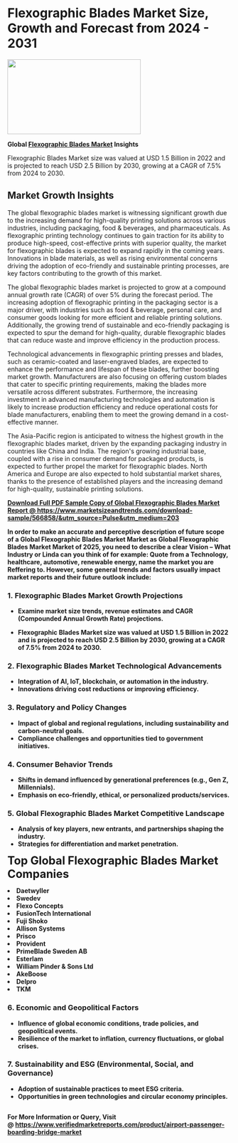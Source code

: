 <H1>Flexographic Blades Market Size, Growth and Forecast from 2024 - 2031</H1><img class="aligncenter size-medium wp-image-584254" src="https://thirdeyenews.in/wp-content/uploads/2024/09/Global-Market-Research-300x168.jpeg" alt="" width="300" height="168" /><p><strong>Global&nbsp;<a href="https://www.marketsizeandtrends.com/download-sample/566858/&amp;utm_source=Pulse&amp;utm_medium=203">Flexographic Blades Market</a> Insights</strong></p><p>Flexographic Blades Market size was valued at USD 1.5 Billion in 2022 and is projected to reach USD 2.5 Billion by 2030, growing at a CAGR of 7.5% from 2024 to 2030.</p><p><h2>Market Growth Insights</h2> <p>The global flexographic blades market is witnessing significant growth due to the increasing demand for high-quality printing solutions across various industries, including packaging, food & beverages, and pharmaceuticals. As flexographic printing technology continues to gain traction for its ability to produce high-speed, cost-effective prints with superior quality, the market for flexographic blades is expected to expand rapidly in the coming years. Innovations in blade materials, as well as rising environmental concerns driving the adoption of eco-friendly and sustainable printing processes, are key factors contributing to the growth of this market.</p> <p><strong><a href="#"></a></strong></p> <p>The global flexographic blades market is projected to grow at a compound annual growth rate (CAGR) of over 5% during the forecast period. The increasing adoption of flexographic printing in the packaging sector is a major driver, with industries such as food & beverage, personal care, and consumer goods looking for more efficient and reliable printing solutions. Additionally, the growing trend of sustainable and eco-friendly packaging is expected to spur the demand for high-quality, durable flexographic blades that can reduce waste and improve efficiency in the production process.</p> <p>Technological advancements in flexographic printing presses and blades, such as ceramic-coated and laser-engraved blades, are expected to enhance the performance and lifespan of these blades, further boosting market growth. Manufacturers are also focusing on offering custom blades that cater to specific printing requirements, making the blades more versatile across different substrates. Furthermore, the increasing investment in advanced manufacturing technologies and automation is likely to increase production efficiency and reduce operational costs for blade manufacturers, enabling them to meet the growing demand in a cost-effective manner.</p> <p>The Asia-Pacific region is anticipated to witness the highest growth in the flexographic blades market, driven by the expanding packaging industry in countries like China and India. The region's growing industrial base, coupled with a rise in consumer demand for packaged products, is expected to further propel the market for flexographic blades. North America and Europe are also expected to hold substantial market shares, thanks to the presence of established players and the increasing demand for high-quality, sustainable printing solutions.</p> <p><strong><a href="#"></p><p><span class=""><strong>Download Full PDF Sample Copy of Global Flexographic Blades Market Report</strong> @ <a href="https://www.marketsizeandtrends.com/download-sample/566858/&amp;utm_source=Pulse&amp;utm_medium=203" target="_blank">https://www.marketsizeandtrends.com/download-sample/566858/&amp;utm_source=Pulse&amp;utm_medium=203</a></span></p><p>In order to make an accurate and perceptive description of future scope of a Global&nbsp;Flexographic Blades Market Market as Global&nbsp;Flexographic Blades Market Market of 2025, you need to describe a clear Vision &ndash; What Industry or Linda can you think of for example: Quote from a Technology, healthcare, automotive, renewable energy, name the market you are Reffering to. However, some general trends and factors usually impact market reports and their future outlook include:</p><h3>1.&nbsp;<strong>Flexographic Blades Market Growth Projections</strong></h3><ul><li>Examine market size trends, revenue estimates and CAGR (Compounded Annual Growth Rate) projections.</li><li><p>Flexographic Blades Market size was valued at USD 1.5 Billion in 2022 and is projected to reach USD 2.5 Billion by 2030, growing at a CAGR of 7.5% from 2024 to 2030.</p></li></ul><h3>2.&nbsp;<strong>Flexographic Blades Market Technological Advancements</strong></h3><ul><li>Integration of AI, IoT, blockchain, or automation in the industry.</li><li>Innovations driving cost reductions or improving efficiency.</li></ul><h3>3.&nbsp;<strong>Regulatory and Policy Changes</strong></h3><ul><li>Impact of global and regional regulations, including sustainability and carbon-neutral goals.</li><li>Compliance challenges and opportunities tied to government initiatives.</li></ul><h3>4.&nbsp;<strong>Consumer Behavior Trends</strong></h3><ul><li>Shifts in demand influenced by generational preferences (e.g., Gen Z, Millennials).</li><li>Emphasis on eco-friendly, ethical, or personalized products/services.</li></ul><h3>5.&nbsp;<strong>Global Flexographic Blades Market Competitive Landscape</strong></h3><ul><li>Analysis of key players, new entrants, and partnerships shaping the industry.</li><li>Strategies for differentiation and market penetration.</li></ul><p data-pm-slice="1 1 []"><span style="color: inherit; font-family: inherit; font-size: 25px;">Top Global Flexographic Blades Market Companies</span></p><div class="" data-test-id=""><p><li>Daetwyller</li><li> Swedev</li><li> Flexo Concepts</li><li> FusionTech International</li><li> Fuji Shoko</li><li> Allison Systems</li><li> Prisco</li><li> Provident</li><li> PrimeBlade Sweden AB</li><li> Esterlam</li><li> William Pinder & Sons Ltd</li><li> AkeBoose</li><li> Delpro</li><li> TKM</li></p></div><h3>6.&nbsp;<strong>Economic and Geopolitical Factors</strong></h3><ul><li>Influence of global economic conditions, trade policies, and geopolitical events.</li><li>Resilience of the market to inflation, currency fluctuations, or global crises.</li></ul><h3>7.&nbsp;<strong>Sustainability and ESG (Environmental, Social, and Governance)</strong></h3><ul><li>Adoption of sustainable practices to meet ESG criteria.</li><li>Opportunities in green technologies and circular economy principles.</li></ul><h2><strong style="font-size: 14px;">For More Information or Query, Visit @&nbsp;</strong><a style="background-color: #ffffff; font-size: 14px;" href="https://www.marketsizeandtrends.com/report/flexographic-blades-market/" target="_blank">https://www.verifiedmarketreports.com/product/airport-passenger-boarding-bridge-market</a></h2>
